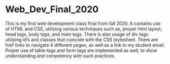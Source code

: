 # Web_Dev_Final_2020

This is my first web development class final from fall 2020.  It contains use of HTML and CSS, utilizing various techniques such as, proper html layout, head tags, body tags, and main tags.  There is also usage of div tags utilizing id’s and classes that coincide with the CSS stylesheet.  There are href links to navigate 4 different pages, as well as a link to my student email.  Proper use of table tags and form tags are implemented as well, to show understanding and competency with such practices.
